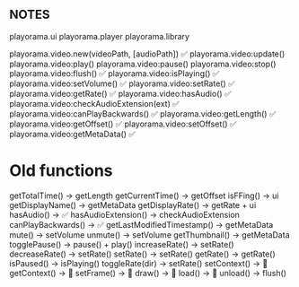 NOTES
---

playorama.ui
playorama.player
playorama.library

playorama.video.new(videoPath, [audioPath]) ✅
playorama.video:update() 
playorama.video:play()
playorama.video:pause()
playorama.video:stop()
playorama.video:flush() ✅
playorama.video:isPlaying() ✅
playorama.video:setVolume() ✅
playorama.video:setRate() ✅
playorama.video:getRate() ✅
playorama.video:hasAudio() ✅
playorama.video:checkAudioExtension(ext) ✅
playorama.video:canPlayBackwards() ✅
playorama.video:getLength() ✅
playorama.video:getOffset() ✅
playorama.video:setOffset() ✅
playorama.video:getMetaData() ✅

# Old functions

getTotalTime() -> getLength
getCurrentTime() -> getOffset
isFFing() -> ui
getDisplayName() -> getMetaData
getDisplayRate() -> getRate + ui
hasAudio() -> ✅
hasAudioExtension() -> checkAudioExtension
canPlayBackwards() -> ✅
getLastModifiedTimestamp() -> getMetaData
mute() -> setVolume
unmute() -> setVolume
getThumbnail() -> getMetaData
togglePause() -> pause() + play()
increaseRate() -> setRate()
decreaseRate() -> setRate()
setRate() -> setRate()
getRate() -> getRate()
isPaused() -> isPlaying()
toggleRate(dir) -> setRate()
setContext() -> 🚫
getContext() -> 🚫
setFrame() -> 🚫
draw() -> 🚫
load() -> 🚫
unload() -> flush()
